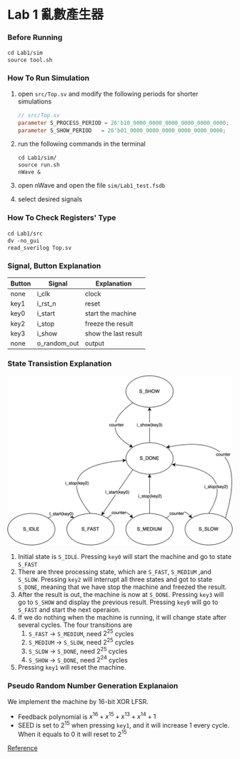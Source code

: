 # Lab 1 亂數產生器

### Before Running

```shell
cd Lab1/sim
source tool.sh
```

### How To Run Simulation

1. open `src/Top.sv` and modify the following periods for shorter simulations
    ```verilog
    // src/Top.sv
    parameter S_PROCESS_PERIOD = 26'b10_0000_0000_0000_0000_0000_0000;
    parameter S_SHOW_PERIOD   = 26'b01_0000_0000_0000_0000_0000_0000;
    ```

2. run the following commands in the terminal
    ```shell
    cd Lab1/sim/
    source run.sh
    nWave &
    ```

3. open nWave and open the file `sim/Lab1_test.fsdb`
4. select desired signals

### How To Check Registers' Type

```shell
cd Lab1/src
dv -no_gui
read_sverilog Top.sv
```

### Signal, Button Explanation

| Button  | Signal  | Explanation |
|---------|---------|-------------|
| none    | i_clk   | clock       |
| key1    | i_rst_n | reset       |
| key0    | i_start | start the machine |
| key2    | i_stop  | freeze the result |
| key3    | i_show  | show the last result |
| none    | o_random_out | output |

### State Transistion Explanation

![state](./doc/state.png)

1. Initial state is `S_IDLE`. Pressing `key0` will start the machine and go to state `S_FAST`
2. There are three processing state, which are `S_FAST`, `S_MEDIUM` ,and `S_SLOW`. Pressing `key2` will interrupt all three states and got to state `S_DONE`, meaning that we have stop the machine and freezed the result.
3. After the result is out, the machine is now at `S_DONE`. Pressing `key3` will go to `S_SHOW` and display the previous result. Pressing `key0` will go to `S_FAST` and start the next operaion.
4. If we do nothing when the machine is running, it will change state after several cycles. The four transitions are
   1. `S_FAST` -> `S_MEDIUM`, need $2^{25}$ cycles
   2. `S_MEDIUM` -> `S_SLOW`, need $2^{25}$ cycles
   3. `S_SLOW` -> `S_DONE`, need $2^{25}$ cycles
   4. `S_SHOW` -> `S_DONE`, need $2^{24}$ cycles
5. Pressing `key1` will reset the machine.

### Pseudo Random Number Generation Explanaion

We implement the machine by 16-bit XOR LFSR.

 - Feedback polynomial is $x^{16}+x^{15}+x^{13}+x^{14}+1$
 - SEED is set to $2^{15}$ when pressing `key1`, and it will increase $1$ every cycle. When it equals to $0$ it will reset to $2^{15}$

[Reference](https://en.wikipedia.org/wiki/Linear-feedback_shift_register)